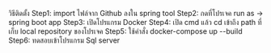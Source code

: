 วิธีติดตั้ง
Step1: import ไฟล์จาก Github ลงใน spring tool
Step2: กดที่โปรเจค run as -> spring boot app
Step3: เปิดโปรแกรม Docker 
Step4: เปิด cmd แล้ว cd เข้าถึง path ที่เก็บ local repository ของโปรเจค
Step5: ใช้คำสั่ง docker-compose up --build
Step6: ทดสอบเข้าโปรแกรม Sql server
